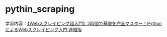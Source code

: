 # pythin_scraping

学習内容：[【Webスクレイピング超入門】2時間で基礎を完全マスター！PythonによるWebスクレイピング入門 連結版](https://www.youtube.com/watch?v=VRFfAeW30qE)
